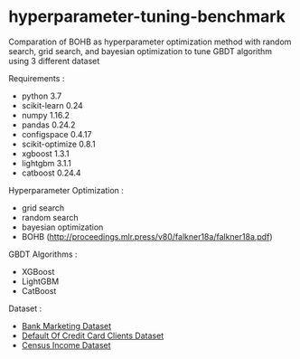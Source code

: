 # hyperparameter-tuning-benchmark
Comparation of BOHB as hyperparameter optimization method with random search, grid search, and bayesian optimization to tune GBDT algorithm using 3 different dataset 

Requirements : 
- python 3.7 
- scikit-learn  0.24 
- numpy 1.16.2 
- pandas 0.24.2 
- configspace 0.4.17
- scikit-optimize 0.8.1
- xgboost 1.3.1
- lightgbm 3.1.1
- catboost 0.24.4 

Hyperparameter Optimization : 
- grid search
- random search
- bayesian optimization 
- BOHB (http://proceedings.mlr.press/v80/falkner18a/falkner18a.pdf) 

GBDT Algorithms : 
- XGBoost 
- LightGBM
- CatBoost 

Dataset : 
- [Bank Marketing Dataset](https://archive.ics.uci.edu/ml/datasets/Bank+Marketing)
- [Default Of Credit Card Clients Dataset](https://archive.ics.uci.edu/ml/datasets/default+of+credit+card+clients)
- [Census Income Dataset](http://archive.ics.uci.edu/ml/datasets/Census+Income)


